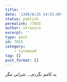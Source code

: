 ```yaml
---
title: ''
date: '1396/6/25 14:51:00'
status: publish
permalink: /7055
author: straxico
excerpt: ''
type: post
id: 7055
category:
    - tytomood
tag: []
post_format: []
---
```

به کامم نگردی… شرابی مگر